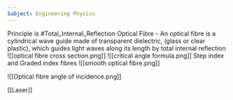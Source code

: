 ```yaml
---
Subject: Engineering Physics
---
```


Principle is #Total_Internal_Reflection 
Optical Fibre - 
An optical fibre is a cylindrical wave guide made of transparent dielectric, (glass or clear plastic), which guides light waves along its length by total internal reflection
![[optical fibre cross section.png]]
![[critical angle formula.png]]
Step index and Graded index fibres
![[smooth optical fibre.png]]

![[Optical fibre angle of incidence.png]]


[[Laser]]